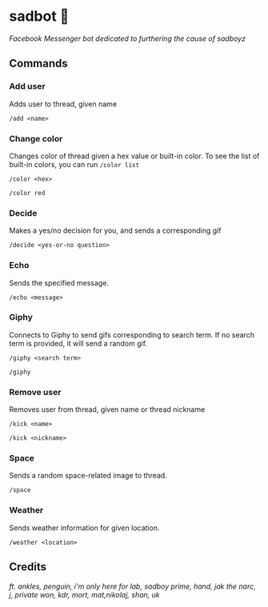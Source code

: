 # sadbot 🌊
*Facebook Messenger bot dedicated to furthering the cause of sadboyz*

## Commands

### Add user
Adds user to thread, given name

`/add <name>`

### Change color
Changes color of thread given a hex value or built-in color. To see the list of built-in colors, you can run `/color list`

`/color <hex>`

`/color red`

### Decide
Makes a yes/no decision for you, and sends a corresponding gif

`/decide <yes-or-no question>`

### Echo
Sends the specified message.

`/echo <message>`

### Giphy
Connects to Giphy to send gifs corresponding to search term. If no search term is provided, it will send a random gif.

`/giphy <search term>`

`/giphy`

### Remove user
Removes user from thread, given name or thread nickname

`/kick <name>`

`/kick <nickname>`

### Space
Sends a random space-related image to thread.

`/space`

### Weather
Sends weather information for given location.

`/weather <location>`


## Credits
*ft. ankles, penguin, i'm only here for lab, sadboy prime, hand, jak the narc, j, private won, kdr, mort, mat,nikolaj, shan, uk*
